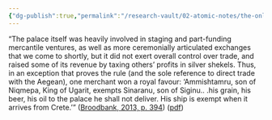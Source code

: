 ```yaml
---
{"dg-publish":true,"permalink":"/research-vault/02-atomic-notes/the-only-textual-reference-to-direct-trade-between-ugarit-and-the-aegean/"}
---
```


“The palace itself was heavily involved in staging and part-funding mercantile ventures, as well as more ceremonially articulated exchanges that we come to shortly, but it did not exert overall control over trade, and raised some of its revenue by taxing others’ profits in silver shekels. Thus, in an exception that proves the rule (and the sole reference to direct trade with the Aegean), one merchant won a royal favour: ‘Ammishtamru, son of Niqmepa, King of Ugarit, exempts Sinaranu, son of Siginu.. .his grain, his beer, his oil to the palace he shall not deliver. His ship is exempt when it arrives from Crete.’” ([Broodbank, 2013, p. 394](zotero://select/library/items/IR54JIQG)) ([pdf](zotero://open-pdf/library/items/85K7BT2G?page=370&annotation=AK4QKATU))